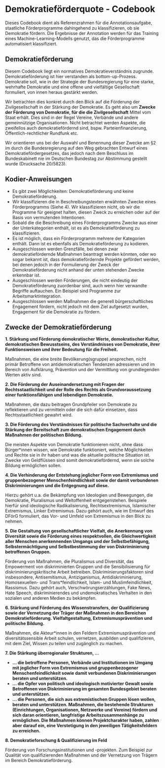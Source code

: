 # Demokratieförderquote - Codebook

Dieses Codebook dient als Referenzrahmen für die Annotationsaufgabe, staatliche
Förderprogramme dahingehend zu klassifizieren, ob sie Demokratie fördern. Die Ergebnisse der
Annotation werden für das Training eines Machine-Learning-Modells genutzt, das die
Förderprogramme automatisiert klassifiziert.

## Demokratieförderung

Diesem Codebook liegt ein normatives Demokratieverständnis zugrunde. Demokratieförderung ist hier verstanden als bottom-up-Prozess. Demokratie soll, wie in der Strategie der Bundesregierung für eine starke, wehrhafte Demokratie und eine offene und vielfältige Gesellschaft formuliert, von innen heraus gestärkt werden.

Wir betrachten dies konkret durch den Blick auf die Förderung der Zivilgesellschaft in der Stärkung der Demokratie. Es geht also um **Zwecke der Förderung von Demokratie, für die die Zivilgesellschaft** Mittel vom Staat erhält. Dies sind in der Regel Vereine, Verbände und andere
gemeinnützige Organisationen. Nicht betrachtet werden Aspekte, die zweifellos auch demokratiefördernd sind, bspw. Parteienfinanzierung, Öffentlich-rechtlicher Rundfunk etc.

Wir orientieren uns bei der Auswahl und Benennung dieser Zwecke am §2 im durch die
Bundesregierung auf den Weg gebrachten Entwurf eines Demokratiefördergesetzes, das jedoch
nach dem Beschluss im Bundeskabinett nie im Deutschen Bundestag zur Abstimmung gestellt
wurde (Drucksache 20/5823).

## Kodier-Anweisungen

- Es gibt zwei Möglichkeiten: Demokratieförderung und keine Demokratieförderung.
- Wir klassifizieren die in Beschreibungstexten erwähnten Zwecke eines Förderprogramms (Siehe 4). Wir klassifizieren nicht, ob wir die Programme für geeignet halten, diesen Zweck zu erreichen oder auf der Basis von vermutenden Intentionen.
- Sobald die die Beschreibung eines Förderprogramms Zwecke aus einer der Unterkategorien enthält, ist es als Demokratieförderung zu klassifizieren.
- Es ist möglich, dass ein Förderprogramm mehrere der Kategorien enthält. Dann ist es ebenfalls als Demokratieförderung zu kodieren.
- Ausgeschlossen werden Grenzfälle, bei denen zwar demokratiefördernde Maßnahmen beantragt werden könnten, oder wo sogar bekannt ist, dass demokratiefördernde Projekte gefördert werden, bei denen jedoch in der Formulierung der Zweck der Demokratieförderung nicht anhand der unten stehenden Zwecke erkennbar ist.
- Ausgeschlossen werden Förderungen, die nicht eindeutig der Demokratieförderung zuordenbar sind, auch wenn hier verwandte Begriffe auftauchen. Ein Beispiel sind Programme zur Arbeitsmarktintegration.
- Ausgeschlossen werden Maßnahmen die generell bürgerschaftliches Engagement fördern, nicht jedoch mit dem Ziel aufgesetzt wurden, Engagement für die Demokratie zu fördern.

## Zwecke der Demokratieförderung

**1. Stärkung und Förderung demokratischer Werte, demokratischer Kultur, demokratischen Bewusstseins, des Verständnisses von Demokratie, ihrer Funktionsweisen und ihrer Bedeutung für die Freiheit.**

Maßnahmen, die eine breite Bevölkerung(sgruppe) ansprechen, nicht primär Betroffene von
antidemokratischen Tendenzen adressieren und im Bereich von Aufklärung, Prävention und der
Vermittlung von grundlegenden Werten aktiv sind.

**2. Die Förderung der Auseinandersetzung mit Fragen der Rechtsstaatlichkeit und der Rolle des Rechts als Grundvoraussetzung einer funktionsfähigen und lebendigen Demokratie.**

Maßnahmen, die dazu beitragen Grundpfeiler von Demokratie zu reflektieren und zu vermitteln
oder die sich dafür einsetzen, dass Rechtsstaatlichkeit gewahrt wird.


**3. Die Förderung des Verständnisses für politische Sachverhalte und die Stärkung der Bereitschaft zum demokratischen Engagement durch Maßnahmen der politischen Bildung.**

Die meisten Aspekte von Demokratie funktionieren nicht, ohne dass Bürger*innen wissen, wie
Demokratie funktioniert, welche Möglichkeiten und Rechte sie in ihr haben und was die aktuelle
politische Situation ist. Zwecke von Geldflüssen sind somit demokratiefördernd, wenn sie solche
Bildung ermöglichen sollen.


**4. Die Verhinderung der Entstehung jeglicher Form von Extremismus und gruppenbezogener Menschenfeindlichkeit sowie der damit verbundenen Diskriminierungen und die Entgegnung auf diese.**


Hierzu gehört u.a. die Bekämpfung von Ideologien und Bewegungen, die Demokratie,
Pluralismus und Weltoffenheit entgegenstehen. Beispiele hierfür sind ideologische
Radikalisierung, Rechtsextremismus, Islamischer Extremismus, Linker Extremismus. Dazu gehört
auch, wie im Entwurf des DFörG formuliert, das Vor- und Umfeld von Extremismus in den Blick
zu nehmen.


**5. Die Gestaltung von gesellschaftlicher Vielfalt, die Anerkennung von Diversität sowie die Förderung eines respektvollen, die Gleichwertigkeit aller Menschen anerkennenden Umgangs und der Selbstbefähigung, Selbstermächtigung und Selbstbestimmung der von Diskriminierung betroffenen Gruppen.**

Förderung von Maßnahmen, die Pluralismus und Diversität, das Empowerment von
diskriminierten Gruppen und die Sensibilisierung für diskriminierungskritische Arbeit betreiben.
Diskriminierungsfaktoren sind insbesondere, Antisemitismus, Antiziganismus,
Antidiskriminierung, Homosexuellen- und Trans*feindlichkeit, Islam- und Muslimfeindlichkeit,
Rassismus. Dazu gehört auch, Verschwörungserzählungen, Fake News, Hate Speech,
diskriminierendes und undemokratisches Verhalten in den sozialen und anderen Medien zu
bekämpfen.

**6. Stärkung und Förderung des Wissenstransfers, der Qualifizierung sowie der Vernetzung der Träger der Maßnahmen in den Bereichen Demokratieförderung. Vielfaltgestaltung, Extremismusprävention und politische Bildung.**

Maßnahmen, die Akteur*innen in den Feldern Extremismusprävention und diversitätssensible
Arbeit schulen, vernetzen, ausbilden und qualifizieren, mit dem Ziel, Wissen zu teilen und
zugänglich zu machen.

**7. Die Stärkung überregionaler Strukturen, ...**

- **... die betroffene Personen, Verbände und Institutionen im Umgang mit jeglicher Form von Extremismus und gruppenbezogener Menschenfeindlichkeit sowie damit verbundenen Diskriminierungen beraten und unterstützen.**
- **... die Opfer von politisch und ideologisch motivierter Gewalt sowie Betroffenen von Diskriminierung im gesamten Bundesgebiet beraten und unterstützen.**
- **... die Personen, die sich aus extremistischen Gruppen lösen wollen, beraten und unterstützen. Maßnahmen, die bestehende Strukturen (Einrichtungen, Organisationen, Netzwerke und Vereine) fördern und sich daran orientieren, langfristige Arbeitszusammenhänge zu ermöglichen. Die Maßnahmen können Projektcharakter haben, zahlen aber darauf ein, eine Verstetigung in den jeweiligen Tätigkeitsfeldern zu erreichen.**

**8. Demokratieforschung & Qualifizierung im Feld**

Förderung von Forschungsinstitutionen und -projekten. Zum Beispiel zur Qualität von
qualifizierenden Maßnahmen und der Vernetzung von Trägern im Bereich Demokratieförderung.

